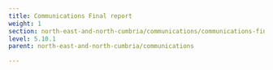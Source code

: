 ```yaml
---
title: Communications Final report
weight: 1
section: north-east-and-north-cumbria/communications/communications-final-report
level: 5.10.1
parent: north-east-and-north-cumbria/communications

---
```




        
